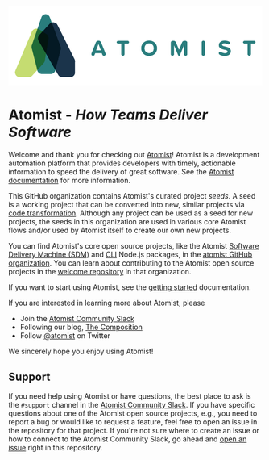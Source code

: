 ![Welcome to Atomist](images/atomist.png)

# Atomist - _How Teams Deliver Software_

Welcome and thank you for checking out [Atomist][atomist]! Atomist is
a development automation platform that provides developers with
timely, actionable information to speed the delivery of great
software.  See the [Atomist documentation][docs] for more information.

[atomist]: https://atomist.com/
[docs]: http://docs.atomist.com/

This GitHub organization contains Atomist's curated project _seeds_.
A seed is a working project that can be converted into new, similar
projects via [code transformation][transform].  Although any project
can be used as a seed for new projects, the seeds in this organization
are used in various core Atomist flows and/or used by Atomist itself
to create our own new projects.

[transform]: https://the-composition.com/making-change-stick-with-code-transforms-and-autofixes-587d19e0ba1b (Making Change Stick With Code Transforms and Autofixes)

You can find Atomist's core open source projects, like the Atomist
[Software Delivery Machine (SDM)][sdm] and [CLI][cli]
Node.js packages, in the [atomist GitHub organization][atomist-org].
You can learn about contributing to the Atomist open source
projects in the [welcome repository][welcome] in that organization.

[sdm]: https://github.com/atomist/sdm (Atomist Software Delivery Machine Node.js Package)
[cli]: https://github.com/atomist/cli (Atomist Command Line Interface CLI)
[atomist-org]: https://github.com/atomist (Atomist GitHub Organization)
[welcome]: https://github.com/atomist/welcom#readme (Atomist Open Source)

If you want to start using Atomist, see the [getting
started][enrollment] documentation.

[enrollment]: https://docs.atomist.com/user/ (Atomist User Documentation)

If you are interested in learning more about Atomist, please

-   Join the [Atomist Community Slack][slack]
-   Following our blog, [The Composition][composition]
-   Follow [@atomist][twitter] on Twitter

[slack]: https://join.atomist.com/ (Atomist Community Slack)
[composition]: https://the-composition.com/ (Atomist Blog - The Composition)
[twitter]: https://twitter.com/atomist (@atomist - Twitter)

We sincerely hope you enjoy using Atomist!

## Support

If you need help using Atomist or have questions, the best place to
ask is the `#support` channel in the [Atomist Community Slack][slack].
If you have specific questions about one of the Atomist open source
projects, e.g., you need to report a bug or would like to request a
feature, feel free to open an issue in the repository for that
project.  If you're not sure where to create an issue or how to
connect to the Atomist Community Slack, go ahead
and [open an issue][issue] right in this repository.

[issue]: https://github.com/atomist-seeds/welcome/issues/new (Open an issue in atomist-seeds/welcome)

